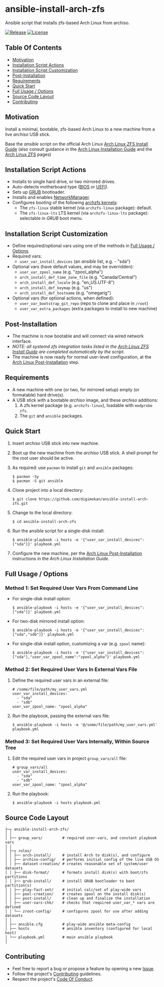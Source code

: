 # ansible-install-arch-zfs

Ansible script that installs zfs-based Arch Linux from archiso.

[![Release](https://img.shields.io/github/release/digimokan/ansible-install-arch-zfs.svg?label=release)](https://github.com/digimokan/ansible-install-arch-zfs/releases/latest "Latest Release Notes")
[![License](https://img.shields.io/badge/license-MIT-blue.svg?label=license)](LICENSE.txt "Project License")

## Table Of Contents

* [Motivation](#motivation)
* [Installation Script Actions](#installation-script-actions)
* [Installation Script Customization](#installation-script-customization)
* [Post-Installation](#post-installation)
* [Requirements](#requirements)
* [Quick Start](#quick-start)
* [Full Usage / Options](#full-usage--options)
* [Source Code Layout](#source-code-layout)
* [Contributing](#contributing)

## Motivation

Install a minimal, bootable, zfs-based Arch Linux to a new machine from a live
_archiso_ USB stick.

Base the _ansible_ script on the official Arch Linux
[Arch Linux ZFS Install Guide](https://wiki.archlinux.org/index.php/Install_Arch_Linux_on_ZFS)
(also consult guidance in the [Arch Linux Installation Guide](https://wiki.archlinux.org/index.php/Installation_guide)
and the [Arch Linux ZFS](https://wiki.archlinux.org/index.php/ZFS) pages)

## Installation Script Actions

* Installs to single hard drive, or two mirrored drives.
* Auto-detects motherboard type
  ([BIOS](https://wiki.archlinux.org/index.php/Arch_boot_process#BIOS) or
   [UEFI](https://wiki.archlinux.org/index.php/Arch_boot_process#UEFI)).
* Sets up [GRUB](https://wiki.archlinux.org/index.php/GRUB) bootloader.
* Installs and enables [NetworkManager](https://wiki.archlinux.org/index.php/NetworkManager).
* Configures booting of the following
  [archzfs kernels](https://github.com/archzfs/archzfs/wiki):
    * The `zfs-linux` stable kernel (via `archzfs-linux` package): default.
    * The `zfs-linux-lts` LTS kernel (via `archzfs-linux-lts` package):
      selectable in _GRUB_ boot menu.

## Installation Script Customization

* Define required/optional vars using one of the methods in
  [Full Usage / Options](#full-usage--options).
* Required vars:
    * `user_var_install_devices` (an _ansible_ list, e.g. - "sda")
* Optional vars (have default values, and may be overridden):
    * `user_var_zpool_name` (e.g. "zpool_alpha")
    * `arch_install_def_time_zone_file` (e.g. "Canada/Central")
    * `arch_install_def_locale` (e.g. "en_US.UTF-8")
    * `arch_install_def_keymap` (e.g. "us")
    * `arch_install_def_hostname` (e.g. "omegarig")
* Optional vars (for optional actions, when defined):
    * `user_var_bootstrap_git_repo` (repo to clone and place in `/root`)
    * `user_var_extra_packages` (extra packages to install to new machine)

## Post-Installation

* The machine is now bootable and will connect via wired network interface.
* _NOTE: all systemd zfs integration tasks listed in the
  [Arch Linux ZFS Install Guide](https://wiki.archlinux.org/index.php/Install_Arch_Linux_on_ZFS#After_the_first_boot)
  are completed automatically by the script._
* The machine is now ready for normal user-level configuration, at the
  [Arch Linux Post-Installation](https://wiki.archlinux.org/index.php/Installation_guide#Post-installation)
  step.

## Requirements

* A new machine with one (or two, for mirrored setup) empty (or formatable) hard
  drive(s).
* A USB stick with a bootable _archiso_ image, and these _archiso_ additions:
    1. A zfs kernel package (e.g. `archzfs-linux`), loadable with
       `modprobe zfs`.
    2. The `git` and `ansible` packages.

## Quick Start

1. Insert _archiso_ USB stick into new machine.

2. Boot up the new machine from the _archiso_ USB stick. A shell prompt for the
   root user should be active.

3. As required: use `pacman` to install `git` and `ansible` packages:

   ```shell
   $ pacman -Sy
   $ pacman -S git ansible
   ```

4. Clone project into a local directory:

   ```shell
   $ git clone https://github.com/digimokan/ansible-install-arch-zfs.git
   ```

5. Change to the local directory:

   ```shell
   $ cd ansible-install-arch-zfs
   ```

6. Run the ansible script for a single-disk install:

   ```shell
   $ ansible-playbook -i hosts -e '{"user_var_install_devices":["sda"]}' playbook.yml
   ```

7. Configure the new machine, per the [Arch Linux Post-Installation](https://wiki.archlinux.org/index.php/Installation_guide#Post-installation)
   instructions in the _Arch Linux Installation Guide_.

## Full Usage / Options

### Method 1: Set Required User Vars From Command Line

* For single-disk install option:

   ```shell
   $ ansible-playbook -i hosts -e '{"user_var_install_devices":["sda"]}' playbook.yml
   ```

* For two-disk mirrored install option:

   ```shell
   $ ansible-playbook -i hosts -e '{"user_var_install_devices":["sda","sdb"]}' playbook.yml
   ```

* For single-disk install option, customizing a var (e.g. `zpool` name):

   ```shell
   $ ansible-playbook -i hosts -e '{"user_var_install_devices":["sda"],"user_var_zpool_name":"zpool_alpha"}' playbook.yml
   ```

### Method 2: Set Required User Vars In External Vars File

1. Define the required user vars in an external file:

   ```
   # /some/file/path/my_user_vars.yml
   user_var_install_devices:
     - "sda"
     - "sdb"
   user_var_zpool_name: "zpool_alpha"
   ```

2. Run the playbook, passing the external vars file:

   ```shell
   $ ansible-playbook -i hosts -e '@/some/file/path/my_user_vars.yml' playbook.yml
   ```

### Method 3: Set Required User Vars Internally, Within Source Tree

1. Edit the required user vars in project `group_vars/all` file:

   ```
   # group_vars/all
   user_var_install_devices:
     - "sda"
     - "sdb"
   user_var_zpool_name: "zpool_alpha"
   ```

2. Run the playbook:

   ```shell
   $ ansible-playbook -i hosts playbook.yml
   ```

## Source Code Layout

```
├─┬ ansible-install-arch-zfs/
│ │
│ ├── group_vars/         # required user-vars, and constant playbook vars
│ │
│ ├─┬ roles/
│ │ ├── arch-install/     # install Arch to disk(s), and configure
│ │ ├── archiso-config/   # performs initial config of the live USB OS
│ │ ├── dataset-creation/ # creates reasonable set of system/user datasets
│ │ ├── disk-format/      # formats install disk(s) with boot/zfs partitions
│ │ ├── grub-install/     # install GRUB bootloader to boot partition(s)
│ │ ├── play-fact-set/    # initial calc/set of play-wide vars
│ │ ├── pool-creation/    # creates zpool on the install disk(s)
│ │ ├── post-install/     # clean up and finalize the installation
│ │ ├── user-vars-chk/    # checks that required user_var_* vars are defined
│ │ └── zroot-config/     # configures zpool for use after adding datasets
│ │
│ ├── ansible.cfg         # play-wide ansible meta-config
│ ├── hosts               # ansible inventory (configured for local host)
│ └── playbook.yml        # main ansible playbook
│
```

## Contributing

* Feel free to report a bug or propose a feature by opening a new
  [Issue](https://github.com/digimokan/ansible-install-arch-zfs/issues).
* Follow the project's [Contributing](CONTRIBUTING.md) guidelines.
* Respect the project's [Code Of Conduct](CODE_OF_CONDUCT.md).

